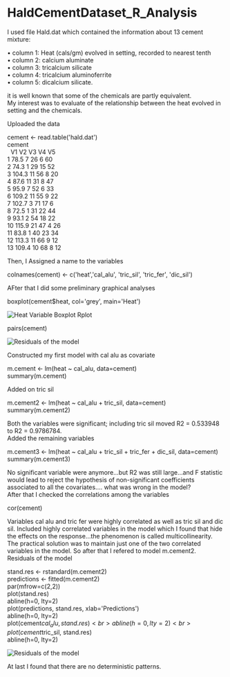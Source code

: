 # HaldCementDataset_R_Analysis

I used file Hald.dat which contained the information about 13 cement mixture:<br>

• column 1: Heat (cals/gm) evolved in setting, recorded to nearest tenth<br>
• column 2: calcium aluminate<br>
• column 3: tricalcium silicate<br>
• column 4: tricalcium aluminoferrite<br>
• column 5: dicalcium silicate.<br>

it is well known that some of the chemicals are partly equivalent.<br>
My interest was to evaluate of the relationship between the heat evolved in setting and the chemicals.<br>

Uploaded the data<br>

cement <- read.table('hald.dat')<br>
cement<br>
 &nbsp;   V1   V2 V3 V4 V5<br>
1  78.5 7 26 6 60<br>
2  74.3 1 29 15 52<br>
3  104.3 11 56 8 20<br>
4  87.6 11 31 8 47<br>
5  95.9 7 52 6 33<br>
6  109.2 11 55 9 22<br>
7  102.7 3 71 17 6<br>
8  72.5 1 31 22 44<br>
9  93.1 2 54 18 22<br>
10 115.9 21 47 4 26<br>
11 83.8 1 40 23 34<br>
12 113.3 11 66 9 12<br>
13 109.4 10 68 8 12<br>

Then, I Assigned a name to the variables<br>

colnames(cement) <- c('heat','cal_alu', 'tric_sil', 'tric_fer', 'dic_sil')<br>

AFter that I did some preliminary graphical analyses<br>

boxplot(cement$heat, col='grey', main='Heat')<br>


![Heat Variable Boxplot Rplot](https://github.com/adnantheanalyst/HaldCementDataset_R_Analysis/assets/16821246/510580b4-4fb3-4650-93c0-60e74a409e64)

pairs(cement)<br>

![Residuals of the model](https://github.com/adnantheanalyst/HaldCementDataset_R_Analysis/assets/16821246/8e8f6b6e-52ea-4202-809a-e56b218468b3)

Constructed my first model with cal alu as covariate<br>

m.cement <- lm(heat ~ cal_alu, data=cement)<br>
summary(m.cement)<br>

Added on tric sil<br>

m.cement2 <- lm(heat ~ cal_alu + tric_sil, data=cement)<br>
summary(m.cement2)<br>

Both the variables were significant; including tric sil moved R2 = 0.533948 to R2 = 0.9786784.<br>
Added the remaining variables<br>

m.cement3 <- lm(heat ~ cal_alu + tric_sil + tric_fer + dic_sil, data=cement)<br>
summary(m.cement3)<br>

No significant variable were anymore...but R2 was still large...and F statistic would lead to reject the hypothesis of non-significant coefficients associated to all the covariates.... what was wrong in the model?<br>
After that I checked the correlations among the variables<br>

cor(cement)<br>

Variables cal alu and tric fer were highly correlated as well as tric sil and dic sil. Included highly correlated variables in the model which I found that hide the effects on the response...the phenomenon is called multicollinearity. The practical solution was to maintain just one of the two correlated variables in the model. So after that I refered to model m.cement2.<br>
Residuals of the model<br>

stand.res <- rstandard(m.cement2)<br>
predictions <- fitted(m.cement2)<br>
par(mfrow=c(2,2))<br>
plot(stand.res)<br>
abline(h=0, lty=2)<br>
plot(predictions, stand.res, xlab='Predictions')<br>
abline(h=0, lty=2)<br>
plot(cement$cal_alu, stand.res)<br>
abline(h=0, lty=2)<br>
plot(cement$tric_sil, stand.res)<br>
abline(h=0, lty=2)<br>



![Residuals of the model](https://github.com/adnantheanalyst/HaldCementDataset_R_Analysis/assets/16821246/c1dda09a-3b2e-4668-b653-8acc1e931289)

At last I found that there are no deterministic patterns.<br>
